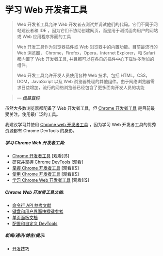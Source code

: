 # 学习 Web 开发者工具

> Web 开发者工具允许 Web 开发者去测试并调试他们的代码。它们不同于网站建设者和 IDE ，因为它们不协助创建网页，而是用于测试面向用户的网站或 Web 应用程序界面的工具
>
> Web 开发工具作为浏览器插件或 Web 浏览器中的内置功能。目前最流行的 Web 浏览器， Chrome，Firefox，Opera，Internet Explorer，和 Safari 都内置了 Web 开发者工具,  并且都可以在各自的插件中心下载许多附加的组件。
>
> Web 开发工具允许开发人员使用各种 Web 技术，包括 HTML，CSS，DOM，JavaScript 以及 Web 浏览器处理的其他组件。由于网络浏览器需求日益增加，流行的网络浏览器已经包含了更多面向开发人员的功能

><cite>&#8212; [维基百科](https://en.wikipedia.org/wiki/Web_development_tools)</cite>

虽然大多数浏览器都配备了 Web 开发者工具，但 [Chrome 开发者工具](https://developers.google.com/web/tools/chrome-devtools/) 是目前最受关注，使用最广泛的工具。

我建议学习并使用 [Chrome web 开发者工具](https://developers.google.com/web/tools/chrome-devtools/) ，因为学习 Web 开发者工具的优秀资源都有 Chrome DevTools 的身影。

##### 学习 Chrome Web 开发者工具:

* [Chrome 开发者工具](https://code.tutsplus.com/courses/chrome-developer-tools) [观看][$]
* [ 研究并掌握 Chrome DevTools](http://discover-devtools.codeschool.com/) [观看]
* [掌握 Chrome 开发者工具](https://frontendmasters.com/courses/chrome-dev-tools/) [观看][$]
* [使用 Chrome 开发者工具](http://www.pluralsight.com/courses/chrome-developer-tools) [观看][$]
* [学习 Chrome Web 开发者工具](https://www.lynda.com/Chrome-tutorials/Learning-Chrome-Web-Developer-Tools/590844-2.html) [观看][$]

##### Chrome Web 开发者工具文档:

* [命令行 API 参考文献](https://developers.google.com/web/tools/chrome-devtools/console/command-line-reference)
* [键盘和用户界面快捷键参考](https://developers.google.com/web/tools/iterate/inspect-styles/shortcuts)
* [单页面板文档](https://developers.google.com/web/tools/chrome-devtools/#docs)
* [配置和自定义 DevTools](https://developer.chrome.com/devtools/docs/settings)

##### 新闻/通讯/博客/提示:

* [开发技巧](https://umaar.com/dev-tips/)

